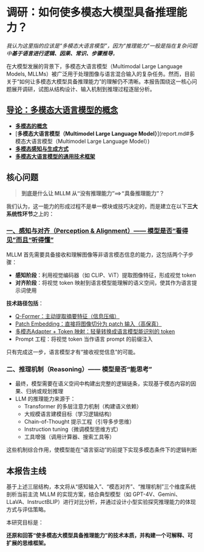 # 调研：如何使多模态大模型具备推理能力？

*我认为这里指的应该是“多模态大语言模型”，因为“推理能力”一般是指在复杂问题中**基于语言进行逻辑、因果、常识、步骤推导**。*

在大模型发展的背景下，多模态大语言模型（Multimodal Large Language Models, MLLMs）被广泛用于处理图像与语言混合输入的复杂任务。然而，目前关于“如何让多模态大模型具备推理能力”的理解仍不清晰。本报告围绕这一核心问题展开调研，试图从结构设计、输入机制到推理过程逐层分析。

## [导论：多模态大语言模型的概念](report.md#多模态大模型基础概念)

- [**多模态的概念**](report.md#多模态)
- [**多模态大语言模型（Multimodel Large Language Model）**](report.md#多模态大语言模型（Multimodel Large Language Model）)
- [**多模态感知与生成方式**](report.md#多模态感知与生成方式)
- [**多模态大语言模型的通用技术框架**](report.md#多模态大语言模型的通用技术框架)

## 核心问题

> **到底是什么让 MLLM 从“没有推理能力”==>“具备推理能力”？**

我们认为，这一能力的形成过程不是单一模块或技巧决定的，而是建立在以下**三大系统性环节**之上的：

### [一、感知与对齐（Perception & Alignment）—— 模型是否“看得见”而且“听得懂”](report.md#核心问题：llm如何理解多模态信息？)

MLLM 首先需要具备接收和理解图像等非语言模态信息的能力，这包括两个子步骤：

- **感知阶段**：利用视觉编码器（如 CLIP、ViT）提取图像特征，形成视觉 token
- **对齐阶段**：将视觉 token 映射到语言模型能理解的语义空间，使其作为语言提示词使用

**技术路径包括**：

- [Q-Former：主动提取摘要特征（信息压缩）](report.md#1-q-formerquery-token对齐)
- [Patch Embedding：直接将图像切分为 patch 输入（高保真）](report.md#2-直接patch-embedding)
- [多模态Adapter + Token 映射：轻量转换成语言模型能识别的 token](report.md#3-多模态adapter+token预处理)
- Prompt 工程：将视觉 token 当作语言 prompt 的前缀注入

只有完成这一步，语言模型才有“接收视觉信息”的可能。

### 二、推理机制（Reasoning）—— 模型是否“能思考”

- 最终，模型需要在语义空间中构建出完整的逻辑链条，实现基于模态内容的因果、归纳或规划推理
- LLM 的推理能力来源于：
  - Transformer 的多层注意力机制（构建语义依赖）
  - 大规模语言建模目标（学习逻辑结构）
  - Chain-of-Thought 提示工程（引导多步思维）
  - Instruction tuning（微调模型思维方式）
  - 工具增强（调用计算器、搜索工具等）

这些机制综合作用，使模型能在“语言驱动”的前提下实现多模态条件下的逻辑判断

## 本报告主线

基于上述三层结构，本文将从“感知输入”、“模态对齐”、“推理机制”三个维度系统剖析当前主流 MLLM 的实现方案，结合典型模型（如 GPT-4V、Gemini、LLaVA、InstructBLIP）进行对比分析，并通过设计小型实验探究推理能力的体现方式与评估策略。

本研究目标是：

**还原和回答“使多模态大模型具备推理能力”的技术本质，并构建一个可解释、可扩展的思维框架。**


